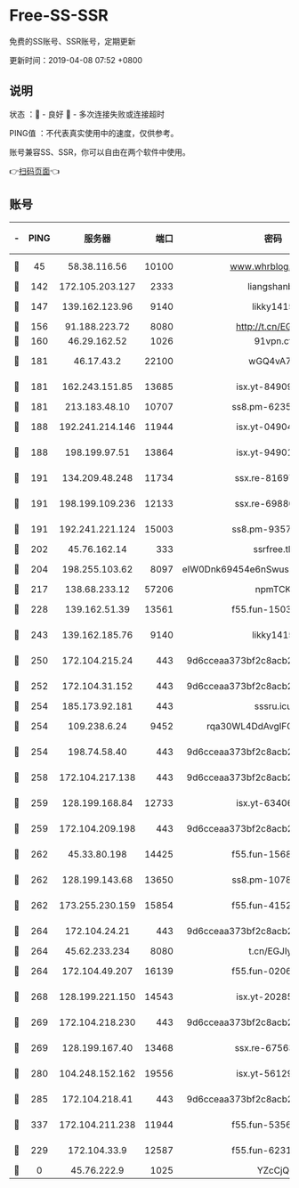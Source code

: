 # Free-SS-SSR

免费的SS账号、SSR账号，定期更新

更新时间：2019-04-08 07:52 +0800

## 说明

状态     ：🙂 - 良好 🙁 - 多次连接失败或连接超时

PING值   ：不代表真实使用中的速度，仅供参考。

账号兼容SS、SSR，你可以自由在两个软件中使用。

👉[扫码页面](https://liesauer.github.io/Free-SS-SSR/)👈

## 账号

|-|PING|服务器|端口|密码|加密方式|区域|
|:----:|:----:|:-----:|-----:|:----:|:----:|:----:|
|🙂|45|58.38.116.56|10100|www.whrblog.online|aes-256-cfb|CN|
|🙂|142|172.105.203.127|2333|liangshanbo|chacha20|JP|
|🙂|147|139.162.123.96|9140|likky1415|aes-256-cfb|JP|
|🙂|156|91.188.223.72|8080|http://t.cn/EGJIyrl|rc4-md5|RU|
|🙂|160|46.29.162.52|1026|91vpn.cf|rc4-md5|RU|
|🙂|181|46.17.43.2|22100|wGQ4vA7D|aes-256-gcm|RU|
|🙂|181|162.243.151.85|13685|isx.yt-84909187|aes-256-cfb|US|
|🙂|181|213.183.48.10|10707|ss8.pm-62353163|rc4-md5|RU|
|🙂|188|192.241.214.146|11944|isx.yt-04904484|aes-256-cfb|US|
|🙂|188|198.199.97.51|13864|isx.yt-94901280|aes-256-cfb|US|
|🙂|191|134.209.48.248|11734|ssx.re-81697761|aes-256-cfb|US|
|🙂|191|198.199.109.236|12133|ssx.re-69880169|aes-256-cfb|US|
|🙂|191|192.241.221.124|15003|ss8.pm-93570423|aes-256-cfb|US|
|🙂|202|45.76.162.14|333|ssrfree.tk|rc4|SG|
|🙂|204|198.255.103.62|8097|eIW0Dnk69454e6nSwuspv9DmS201tQ0D|aes-256-cfb|US|
|🙂|217|138.68.233.12|57206|npmTCK|rc4-md5|US|
|🙂|228|139.162.51.39|13561|f55.fun-15030529|aes-256-cfb|SG|
|🙂|243|139.162.185.76|9140|likky1415|aes-256-cfb|DE|
|🙂|250|172.104.215.24|443|9d6cceaa373bf2c8acb22e60b6a58be6|aes-256-cfb|US|
|🙂|252|172.104.31.152|443|9d6cceaa373bf2c8acb22e60b6a58be6|aes-256-cfb|US|
|🙂|254|185.173.92.181|443|sssru.icu|rc4-md5|RU|
|🙂|254|109.238.6.24|9452|rqa30WL4DdAvgIFG6Fs3znzTa|aes-256-cfb|FR|
|🙂|254|198.74.58.40|443|9d6cceaa373bf2c8acb22e60b6a58be6|aes-256-cfb|US|
|🙂|258|172.104.217.138|443|9d6cceaa373bf2c8acb22e60b6a58be6|aes-256-cfb|US|
|🙂|259|128.199.168.84|12733|isx.yt-63406033|aes-256-cfb|SG|
|🙂|259|172.104.209.198|443|9d6cceaa373bf2c8acb22e60b6a58be6|aes-256-cfb|US|
|🙂|262|45.33.80.198|14425|f55.fun-15681985|aes-256-cfb|US|
|🙂|262|128.199.143.68|13650|ss8.pm-10789087|aes-256-cfb|SG|
|🙂|262|173.255.230.159|15854|f55.fun-41521636|aes-256-cfb|US|
|🙂|264|172.104.24.21|443|9d6cceaa373bf2c8acb22e60b6a58be6|aes-256-cfb|US|
|🙂|264|45.62.233.234|8080|t.cn/EGJIyrl|rc4-md5|CA|
|🙂|264|172.104.49.207|16139|f55.fun-02064603|aes-256-cfb|SG|
|🙂|268|128.199.221.150|14543|isx.yt-20285065|aes-256-cfb|SG|
|🙂|269|172.104.218.230|443|9d6cceaa373bf2c8acb22e60b6a58be6|aes-256-cfb|US|
|🙂|269|128.199.167.40|13468|ssx.re-67563854|aes-256-cfb|SG|
|🙂|280|104.248.152.162|19556|isx.yt-56129369|aes-256-cfb|SG|
|🙂|285|172.104.218.41|443|9d6cceaa373bf2c8acb22e60b6a58be6|aes-256-cfb|US|
|🙂|337|172.104.211.238|11944|f55.fun-53560857|aes-256-cfb|US|
|🙂|229|172.104.33.9|12587|f55.fun-62319009|aes-256-cfb|SG|
|🙁|0|45.76.222.9|1025|YZcCjQ|rc4-md5|JP|
